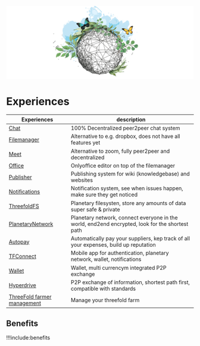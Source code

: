 ![](img/features.png)

# Experiences

| Experiences                                              | description                                                                                     |
| ---------------------------------------------------- | ----------------------------------------------------------------------------------------------- |
| [Chat](twin_chat)                                         | 100% Decentralized peer2peer chat system                                                        |
| [Filemanager](filemanager)                           | Alternative to e.g. dropbox, does not have all features yet                                     |
| [Meet](meet)                                         | Alternative to zoom, fully peer2peer and decentralized                                          |
| [Office](office)                                     | Onlyoffice editor on top of the filemanager                                                     |
| [Publisher](threefold:publisher)                               | Publishing system for wiki (knowledgebase) and websites                                         |
| [Notifications](notifications)                       | Notification system, see when issues happen, make sure they get noticed                         |
| [ThreefoldFS](threefold:threefold_fs)                           | Planetary filesysten, store any amounts of data super safe & private                            |
| [PlanetaryNetwork](threefold:threefold_network)                 | Planetary network, connect everyone in the world, end2end encrypted, look for the shortest path |
| [Autopay](threefold:autopay)                                   | Automatically pay your suppliers, kep track of all your expenses, build up reputation           |
| [TFConnect](threefold:tfconnect)                                | Mobile app for authentication, planetary network, wallet, notifications                         |
| [Wallet](wallet)                                     | Wallet, multi currencym integrated P2P exchange                                                 |
| [Hyperdrive](hyperdrive)                             | P2P exchange of information, shortest path first, compatible with standards                     |
| [ThreeFold farmer management](threefold_farmer_mgmt) | Manage your threefold farm                                                                      |

## Benefits

!!!include:benefits